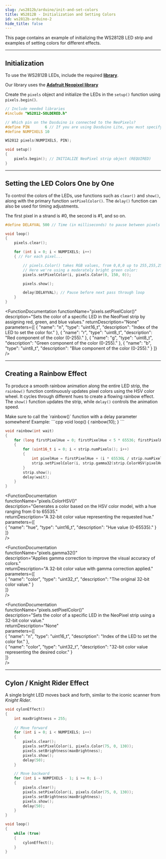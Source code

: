 ```yaml
---
slug: /ws2812b/arduino/init-and-set-colors
title: WS2812B - Initialization and Setting Colors
id: ws2812b-arduino-2
hide_title: false
---
```


This page contains an example of initializing the WS2812B LED strip and examples of setting colors for different effects.

---

## Initialization

To use the WS2812B LEDs, include the required [**library**](https://github.com/SolderedElectronics/Soldered-WS2812-Smart-Leds-Arduino-Library/tree/main).

<InfoBox>Our library uses the [**Adafruit Neopixel library**](https://github.com/adafruit/Adafruit_NeoPixel)</InfoBox>

Create the `pixels` object and initialize the LEDs in the `setup()` function using `pixels.begin()`.

```cpp
// Include needed libraries
#include "WS2812-SOLDERED.h"

// Which pin on the Dasduino is connected to the NeoPixels?
#define PIN       6 // If you are using Dasduino Lite, you must specify that pin as PA6
#define NUMPIXELS 10

WS2812 pixels(NUMPIXELS, PIN);

void setup()
{
    pixels.begin(); // INITIALIZE NeoPixel strip object (REQUIRED)
}
```

<FunctionDocumentation
  functionName="pixels.begin()"
  description="Initializes the WS2812 pixels, setting up communication and verifying its presence."
  returnDescription="None."
  parameters={[]}
/>

---

## Setting the LED Colors One by One

To control the colors of the LEDs, use functions such as `clear()` and `show()`, along with the primary function `setPixelColor()`. The `delay()` function can also be used for timing adjustments.

<InfoBox>The first pixel in a strand is #0, the second is #1, and so on.</InfoBox>

```cpp
#define DELAYVAL 500 // Time (in milliseconds) to pause between pixels

void loop()
{
    pixels.clear();

    for (int i = 0; i < NUMPIXELS; i++)
    { // For each pixel...

        // pixels.Color() takes RGB values, from 0,0,0 up to 255,255,255
        // Here we're using a moderately bright green color:
        pixels.setPixelColor(i, pixels.Color(0, 150, 0));

        pixels.show();

        delay(DELAYVAL); // Pause before next pass through loop
    }
}
```

<FunctionDocumentation
  functionName="pixels.clear()"
  description="Sets all pixel colors to 'off'."
  returnDescription="None"
  parameters={[]}
/>

<FunctionDocumentation
  functionName="pixels.show()"
  description="Sends the updated pixel colors to the hardware."
  returnDescription="None"
  parameters={[]}
/>

<FunctionDocumentation functionName="pixels.setPixelColor()" 
                        description="Sets the color of a specific LED in the NeoPixel strip by assigning red, green, and blue values."
                        returnDescription="None"
                        parameters={[
                            { "name": "n", "type": "uint16_t", "description": "Index of the LED to set the color for." },
                            { "name": "r", "type": "uint8_t", "description": "Red component of the color (0-255)." },
                            { "name": "g", "type": "uint8_t", "description": "Green component of the color (0-255)." },
                            { "name": "b", "type": "uint8_t", "description": "Blue component of the color (0-255)." }
                        ]} />


---

## Creating a Rainbow Effect  

To produce a smooth rainbow animation along the entire LED strip, the `rainbow()` function continuously updates pixel colors using the HSV color wheel. It cycles through different hues to create a flowing rainbow effect. The `show()` function updates the strip, while `delay()` controls the animation speed.

<!-- <CenteredImage src="/img/ws2812b/rainboww_vid.gif" alt="wow" width="700px"/> -->

<WarningBox>
Make sure to call the `rainbow()` function with a delay parameter somewhere! Example:
```cpp
void loop()
{
    rainbow(10);
}
```
</WarningBox>

```cpp
void rainbow(int wait)
{
    for (long firstPixelHue = 0; firstPixelHue < 5 * 65536; firstPixelHue += 256)
    {
        for (uint16_t i = 0; i < strip.numPixels(); i++)
        {
            int pixelHue = firstPixelHue + (i * 65536L / strip.numPixels());
            strip.setPixelColor(i, strip.gamma32(strip.ColorHSV(pixelHue)));
        }
        strip.show();
        delay(wait);
    }
}
```

<FunctionDocumentation  
  functionName="pixels.ColorHSV()"  
  description="Generates a color based on the HSV color model, with a hue ranging from 0 to 65535."  
  returnDescription="A 32-bit color value representing the requested hue."  
  parameters={[  
    { "name": "hue", "type": "uint16_t", "description": "Hue value (0-65535)." }  
  ]}  
/>  

<FunctionDocumentation  
  functionName="pixels.gamma32()"  
  description="Applies gamma correction to improve the visual accuracy of colors."  
  returnDescription="A 32-bit color value with gamma correction applied."  
  parameters={[  
    { "name": "color", "type": "uint32_t", "description": "The original 32-bit color value." }  
  ]}  
/>  

<FunctionDocumentation  
  functionName="pixels.setPixelColor()"  
  description="Sets the color of a specific LED in the NeoPixel strip using a 32-bit color value."  
  returnDescription="None"  
  parameters={[  
    { "name": "n", "type": "uint16_t", "description": "Index of the LED to set the color for." },  
    { "name": "color", "type": "uint32_t", "description": "32-bit color value representing the desired color." }  
  ]}  
/>  

---

## Cylon / Knight Rider Effect

A single bright LED moves back and forth, similar to the iconic scanner from *Knight Rider*.

<!-- <CenteredImage src="/img/ws2812b/knight_rider.gif" alt="wow" width="700px"/> -->

```cpp
void cylonEffect()
{
    int maxBrightness = 255;
    
    // Move forward
    for (int i = 0; i < NUMPIXELS; i++)
    {
        pixels.clear();
        pixels.setPixelColor(i, pixels.Color(75, 0, 130));
        pixels.setBrightness(maxBrightness);
        pixels.show();
        delay(50);
    }

    // Move backward
    for (int i = NUMPIXELS - 1; i >= 0; i--)
    {
        pixels.clear();
        pixels.setPixelColor(i, pixels.Color(75, 0, 130));
        pixels.setBrightness(maxBrightness);
        pixels.show();
        delay(50);
    }
}

void loop()
{
    while (true)
    {
        cylonEffect();
    }
}
```

<QuickLink 
  title="Simple.ino" 
  description="Example file for initializing and using the WS2812B LEDs."
  url="https://github.com/SolderedElectronics/Soldered-WS2812-Smart-Leds-Arduino-Library/blob/main/examples/native/Simple/Simple.ino" 
/>

<QuickLink 
  title="Strand_Test.ino" 
  description="Example file for using the WS2812B LEDs to create different color effects."
  url="https://github.com/SolderedElectronics/Soldered-WS2812-Smart-Leds-Arduino-Library/blob/main/examples/native/Strand_Test/Strand_Test.ino" 
/>